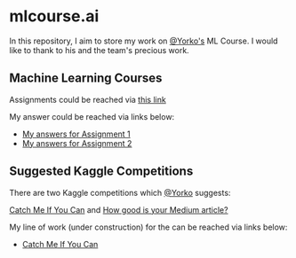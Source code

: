 # mlcourse.ai
In this repository, I aim to store my work on [@Yorko's](https://github.com/Yorko) ML Course. I would like to thank to his and the team's precious work.

## Machine Learning Courses
Assignments could be reached via [this link](https://github.com/Yorko/mlcourse.ai/tree/master/jupyter_english/assignments_fall2018)

My answer could be reached via links below:
* [My answers for Assignment 1](https://github.com/kazimanil/mlcourse.ai/blob/master/mlcourse_1/mlcourse_1.ipynb)
* [My answers for Assignment 2](https://github.com/kazimanil/mlcourse.ai/blob/master/mlcourse_2/mlcourse_2.ipynb)

## Suggested Kaggle Competitions
There are two Kaggle competitions which [@Yorko](https://github.com/Yorko) suggests:

[Catch Me If You Can](https://www.kaggle.com/c/catch-me-if-you-can-intruder-detection-through-webpage-session-tracking2/kernels) and [How good is your Medium article?](https://www.kaggle.com/c/how-good-is-your-medium-article/leaderboard)

My line of work (under construction) for the  can be reached via links below:

- [Catch Me If You Can](https://github.com/kazimanil/mlcourse.ai/blob/master/catch_me/Catch_Me.ipynb)